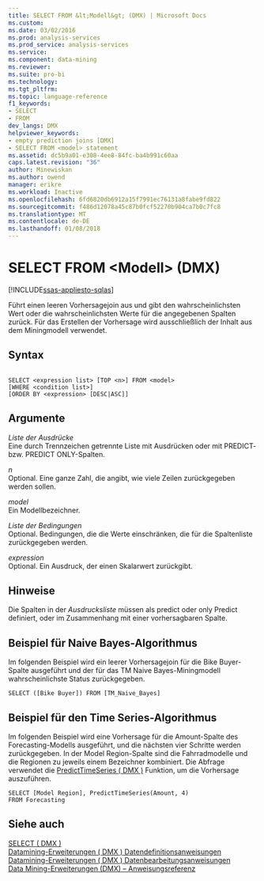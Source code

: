 ```yaml
---
title: SELECT FROM &lt;Modell&gt; (DMX) | Microsoft Docs
ms.custom: 
ms.date: 03/02/2016
ms.prod: analysis-services
ms.prod_service: analysis-services
ms.service: 
ms.component: data-mining
ms.reviewer: 
ms.suite: pro-bi
ms.technology: 
ms.tgt_pltfrm: 
ms.topic: language-reference
f1_keywords:
- SELECT
- FROM
dev_langs: DMX
helpviewer_keywords:
- empty prediction joins [DMX]
- SELECT FROM <model> statement
ms.assetid: dc5b9a01-e308-4ee8-84fc-ba4b991c60aa
caps.latest.revision: "36"
author: Minewiskan
ms.author: owend
manager: erikre
ms.workload: Inactive
ms.openlocfilehash: 6fd6820db6912a15f7991ec76131a8fabe9fd822
ms.sourcegitcommit: f486d12078a45c87b0fcf52270b904ca7b0c7fc8
ms.translationtype: MT
ms.contentlocale: de-DE
ms.lasthandoff: 01/08/2018
---
```

# <a name="select-from-ltmodelgt-dmx"></a>SELECT FROM &lt;Modell&gt; (DMX)
[!INCLUDE[ssas-appliesto-sqlas](../includes/ssas-appliesto-sqlas.md)]

  Führt einen leeren Vorhersagejoin aus und gibt den wahrscheinlichsten Wert oder die wahrscheinlichsten Werte für die angegebenen Spalten zurück. Für das Erstellen der Vorhersage wird ausschließlich der Inhalt aus dem Miningmodell verwendet.  
  
## <a name="syntax"></a>Syntax  
  
```  
  
SELECT <expression list> [TOP <n>] FROM <model>   
[WHERE <condition list>]   
[ORDER BY <expression> [DESC|ASC]]  
```  
  
## <a name="arguments"></a>Argumente  
 *Liste der Ausdrücke*  
 Eine durch Trennzeichen getrennte Liste mit Ausdrücken oder mit PREDICT- bzw. PREDICT ONLY-Spalten.  
  
 *n*  
 Optional. Eine ganze Zahl, die angibt, wie viele Zeilen zurückgegeben werden sollen.  
  
 *model*  
 Ein Modellbezeichner.  
  
 *Liste der Bedingungen*  
 Optional. Bedingungen, die die Werte einschränken, die für die Spaltenliste zurückgegeben werden.  
  
 *expression*  
 Optional. Ein Ausdruck, der einen Skalarwert zurückgibt.  
  
## <a name="remarks"></a>Hinweise  
 Die Spalten in der *Ausdrucksliste* müssen als predict oder only Predict definiert, oder im Zusammenhang mit einer vorhersagbaren Spalte.  
  
## <a name="naive-bayes-example"></a>Beispiel für Naive Bayes-Algorithmus  
 Im folgenden Beispiel wird ein leerer Vorhersagejoin für die Bike Buyer-Spalte ausgeführt und der für das TM Naive Bayes-Miningmodell wahrscheinlichste Status zurückgegeben.  
  
```  
SELECT ([Bike Buyer]) FROM [TM_Naive_Bayes]  
```  
  
## <a name="time-series-example"></a>Beispiel für den Time Series-Algorithmus  
 Im folgenden Beispiel wird eine Vorhersage für die Amount-Spalte des Forecasting-Modells ausgeführt, und die nächsten vier Schritte werden zurückgegeben. In der Model Region-Spalte sind die Fahrradmodelle und die Regionen zu jeweils einem Bezeichner kombiniert. Die Abfrage verwendet die [PredictTimeSeries &#40; DMX &#41;](../dmx/predicttimeseries-dmx.md) Funktion, um die Vorhersage auszuführen.  
  
```  
SELECT [Model Region], PredictTimeSeries(Amount, 4)   
FROM Forecasting  
```  
  
## <a name="see-also"></a>Siehe auch  
 [SELECT &#40; DMX &#41;](../dmx/select-dmx.md)   
 [Datamining-Erweiterungen &#40; DMX &#41; Datendefinitionsanweisungen](../dmx/dmx-statements-data-definition.md)   
 [Datamining-Erweiterungen &#40; DMX &#41; Datenbearbeitungsanweisungen](../dmx/dmx-statements-data-manipulation.md)   
 [Data Mining-Erweiterungen &#40;DMX&#41; – Anweisungsreferenz](../dmx/data-mining-extensions-dmx-statements.md)  
  
  
